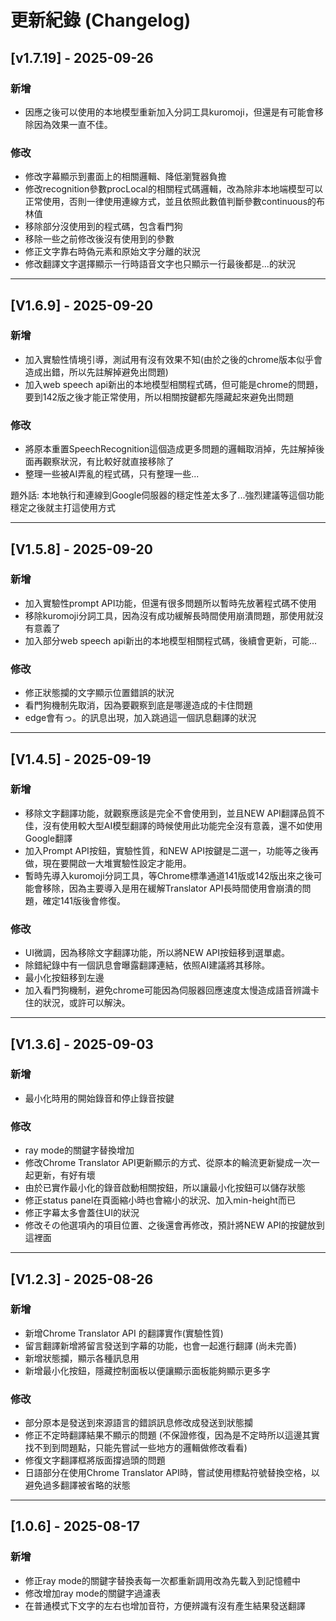 # 更新紀錄 (Changelog)
## [v1.7.19] - 2025-09-26
### 新增
- 因應之後可以使用的本地模型重新加入分詞工具kuromoji，但還是有可能會移除因為效果一直不佳。

### 修改
- 修改字幕顯示到畫面上的相關邏輯、降低瀏覽器負擔
- 修改recognition參數procLocal的相關程式碼邏輯，改為除非本地端模型可以正常使用，否則一律使用連線方式，並且依照此數值判斷參數continuous的布林值
- 移除部分沒使用到的程式碼，包含看門狗
- 移除一些之前修改後沒有使用到的參數
- 修正文字靠右時偽元素和原始文字分離的狀況
- 修改翻譯文字選擇顯示一行時語音文字也只顯示一行最後都是...的狀況

---

## [V1.6.9] - 2025-09-20
### 新增
- 加入實驗性情境引導，測試用有沒有效果不知(由於之後的chrome版本似乎會造成出錯，所以先註解掉避免出問題)
- 加入web speech api新出的本地模型相關程式碼，但可能是chrome的問題，要到142版之後才能正常使用，所以相關按鍵都先隱藏起來避免出問題

### 修改
- 將原本重置SpeechRecognition這個造成更多問題的邏輯取消掉，先註解掉後面再觀察狀況，有比較好就直接移除了
- 整理一些被AI弄亂的程式碼，只有整理一些...

題外話: 本地執行和連線到Google伺服器的穩定性差太多了...強烈建議等這個功能穩定之後就主打這使用方式

---

## [V1.5.8] - 2025-09-20
### 新增
- 加入實驗性prompt API功能，但還有很多問題所以暫時先放著程式碼不使用
- 移除kuromoji分詞工具，因為沒有成功緩解長時間使用崩潰問題，那使用就沒有意義了
- 加入部分web speech api新出的本地模型相關程式碼，後續會更新，可能...

### 修改
- 修正狀態攔的文字顯示位置錯誤的狀況
- 看門狗機制先取消，因為要觀察到底是哪邊造成的卡住問題
- edge會有っ。的訊息出現，加入跳過這一個訊息翻譯的狀況

---

## [V1.4.5] - 2025-09-19
### 新增
- 移除文字翻譯功能，就觀察應該是完全不會使用到，並且NEW API翻譯品質不佳，沒有使用較大型AI模型翻譯的時候使用此功能完全沒有意義，還不如使用Google翻譯
- 加入Prompt API按鈕，實驗性質，和NEW API按鍵是二選一，功能等之後再做，現在要開啟一大堆實驗性設定才能用。
- 暫時先導入kuromoji分詞工具，等Chrome標準通道141版或142版出來之後可能會移除，因為主要導入是用在緩解Translator API長時間使用會崩潰的問題，確定141版後會修復。

### 修改
- UI微調，因為移除文字翻譯功能，所以將NEW API按鈕移到選單處。
- 除錯紀錄中有一個訊息會曝露翻譯連結，依照AI建議將其移除。
- 最小化按鈕移到左邊
- 加入看門狗機制，避免chrome可能因為伺服器回應速度太慢造成語音辨識卡住的狀況，或許可以解決。

---

## [V1.3.6] - 2025-09-03
### 新增
- 最小化時用的開始錄音和停止錄音按鍵

### 修改
- ray mode的關鍵字替換增加
- 修改Chrome Translator API更新顯示的方式、從原本的輪流更新變成一次一起更新，有好有壞
- 由於已實作最小化的錄音啟動相關按鈕，所以讓最小化按鈕可以儲存狀態
- 修正status panel在頁面縮小時也會縮小的狀況、加入min-height而已
- 修正字幕太多會蓋住UI的狀況
- 修改その他選項內的項目位置、之後還會再修改，預計將NEW API的按鍵放到這裡面

---

## [V1.2.3] - 2025-08-26
### 新增
- 新增Chrome Translator API 的翻譯實作(實驗性質)
- 留言翻譯新增將留言發送到字幕的功能，也會一起進行翻譯 (尚未完善)
- 新增狀態攔，顯示各種訊息用
- 新增最小化按鈕，隱藏控制面板以便讓顯示面板能夠顯示更多字

### 修改
- 部分原本是發送到來源語言的錯誤訊息修改成發送到狀態攔
- 修正不定時翻譯結果不顯示的問題 (不保證修復，因為是不定時所以這邊其實找不到到問題點，只能先嘗試一些地方的邏輯做修改看看)
- 修復文字翻譯框將版面撐過頭的問題
- 日語部分在使用Chrome Translator API時，嘗試使用標點符號替換空格，以避免過多翻譯被省略的狀態

---

## [1.0.6] - 2025-08-17
### 新增
- 修正ray mode的關鍵字替換表每一次都重新調用改為先載入到記憶體中
- 修改增加ray mode的關鍵字過濾表
- 在普通模式下文字的左右也增加音符，方便辨識有沒有產生結果發送翻譯